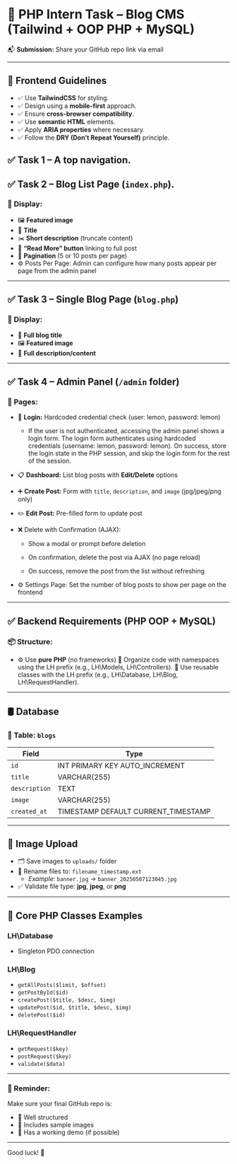 # 💼 PHP Intern Task – Blog CMS (Tailwind + OOP PHP + MySQL)

📬 **Submission:** Share your GitHub repo link via email

---

## 🎨 Frontend Guidelines

- ✅ Use **TailwindCSS** for styling.
- ✅ Design using a **mobile-first** approach.
- ✅ Ensure **cross-browser compatibility**.
- ✅ Use **semantic HTML** elements.
- ✅ Apply **ARIA properties** where necessary.
- ✅ Follow the **DRY (Don’t Repeat Yourself)** principle.

## ✅ Task 1 – A top navigation.

## ✅ Task 2 – Blog List Page (`index.php`).

### 📌 Display:
- 🖼️ **Featured image**  
- 📝 **Title**  
- ✂️ **Short description** (truncate content)  
- 🔗 **“Read More” button** linking to full post  
- 📄 **Pagination** (5 or 10 posts per page)
- ⚙️ Posts Per Page: Admin can configure how many posts appear per page from the admin panel

---

## ✅ Task 3 – Single Blog Page (`blog.php`)

### 📌 Display:
- 📝 **Full blog title**  
- 🖼️ **Featured image**  
- 📖 **Full description/content**

---

## ✅ Task 4 – Admin Panel (`/admin` folder)

### 📌 Pages:
- 🔐 **Login:** Hardcoded credential check (user: lemon, password: lemon)
    - If the user is not authenticated, accessing the admin panel shows a login form. The login form authenticates using hardcoded credentials (username: lemon, password: lemon). On success, store the login state in the PHP session, and skip the login form for the rest of the session.

- 📋 **Dashboard:** List blog posts with **Edit/Delete** options  
- ➕ **Create Post:** Form with `title`, `description`, and `image` (jpg/jpeg/png only)  
- ✏️ **Edit Post:** Pre-filled form to update post  
- ❌ Delete with Confirmation (AJAX):

    - Show a modal or prompt before deletion

    - On confirmation, delete the post via AJAX (no page reload)

    - On success, remove the post from the list without refreshing
- ⚙️ Settings Page: Set the number of blog posts to show per page on the frontend

---

## ✅ Backend Requirements (PHP OOP + MySQL)

### 📦 Structure:
- ⚙️ Use **pure PHP** (no frameworks)
🧱 Organize code with namespaces using the LH prefix (e.g., LH\Models, LH\Controllers).
🧩 Use reusable classes with the LH prefix (e.g., LH\Database, LH\Blog, LH\RequestHandler).


---

## 🛢️ Database

### 📌 Table: `blogs`
| Field        | Type                               |
|--------------|------------------------------------|
| `id`         | INT PRIMARY KEY AUTO_INCREMENT     |
| `title`      | VARCHAR(255)                       |
| `description`| TEXT                               |
| `image`      | VARCHAR(255)                       |
| `created_at` | TIMESTAMP DEFAULT CURRENT_TIMESTAMP|

---

## 📁 Image Upload

- 🗂️ Save images to `uploads/` folder  
- 📝 Rename files to: `filename_timestamp.ext`  
  - _Example_: `banner.jpg` → `banner_20250507123045.jpg`  
- ✅ Validate file type: **jpg**, **jpeg**, or **png**

---

## 🧠 Core PHP Classes Examples

### LH\Database
- Singleton PDO connection

### LH\Blog
- `getAllPosts($limit, $offset)`
- `getPostById($id)`
- `createPost($title, $desc, $img)`
- `updatePost($id, $title, $desc, $img)`
- `deletePost($id)`

### LH\RequestHandler
- `getRequest($key)`
- `postRequest($key)`
- `validate($data)`


---

### 📎 Reminder:
Make sure your final GitHub repo is:
- 📁 Well structured
- 📸 Includes sample images
- 📜 Has a working demo (if possible)

---

Good luck! 🚀
